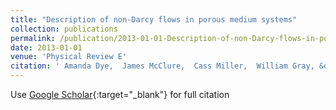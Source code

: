 ```yaml
---
title: "Description of non-Darcy flows in porous medium systems"
collection: publications
permalink: /publication/2013-01-01-Description-of-non-Darcy-flows-in-porous-medium-systems
date: 2013-01-01
venue: 'Physical Review E'
citation: ' Amanda Dye,  James McClure,  Cass Miller,  William Gray, &quot;Description of non-Darcy flows in porous medium systems.&quot; Physical Review E, 2013.'
---
```

Use [Google Scholar](https://scholar.google.com/scholar?q=Description+of+non+Darcy+flows+in+porous+medium+systems){:target="_blank"} for full citation